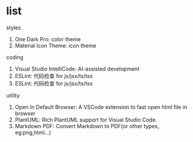 # list

styles
1. One Dark Pro: color theme
2. Material Icon Theme: icon theme

coding
1. Visual Studio IntelliCode: AI-assisted development
2. ESLint: 代码检查 for js/jsx/ts/tsx
3. ESLint: 代码检查 for js/jsx/ts/tsx

utility
1. Open In Default Browser: A VSCode extension to fast open html file in browser
2. PlantUML: Rich PlantUML support for Visual Studio Code.
3. Markdown PDF: Convert Markdown to PDF(or other types, eg:png,html...)